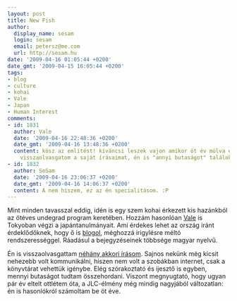 ```yaml
---
layout: post
title: New Fish
author:
  display_name: sesam
  login: sesam
  email: petersz@me.com
  url: http://sesam.hu
date: '2009-04-16 01:05:44 +0200'
date_gmt: '2009-04-15 16:05:44 +0200'
tags:
- blog
- culture
- kohai
- Vale
- Japan
- Human Interest
comments:
- id: 1831
  author: Vale
  date: '2009-04-16 22:48:36 +0200'
  date_gmt: '2009-04-16 13:48:36 +0200'
  content: kösz az említést! kíváncsi leszek vajon amikor öt év múlva én is hasonlóan
    visszaolvasgatom a saját írásaimat, én is "annyi butaságot" találok-e majd bennük...
- id: 1832
  author: SeSam
  date: '2009-04-16 23:06:37 +0200'
  date_gmt: '2009-04-16 14:06:37 +0200'
  content: Á nem hiszem, ez az én specialitásom. :P
---
```


Mint minden tavasszal eddig, idén is egy szem kohai érkezett kis hazánkból az ötéves undegrad program keretében. Hozzám hasonlóan [Vale](http://blog.valerauko.net) is Tokyoban végzi a japántanulmányait. Ami érdekes lehet az ország iránt érdeklődőknek, hogy ő is [blogol](http://blog.valerauko.net), méghozzá irigylésre méltó rendszerességgel. Ráadásul a bejegyzéseinek többsége magyar nyelvű.

Én is visszaolvasgattam [néhány akkori írásom](http://sesam.hu/2004/04). Sajnos nekünk még kicsit nehezebb volt kommunikálni, hiszen nem volt a szobákban internet, csak a könyvtárat vehettük igénybe. Elég szórakoztató és ijesztő is egyben, mennyi butaságot tudtam összehordani. Viszont megnyugtató, hogy ugyan pár év eltelt ottlétem óta, a JLC-élmény még mindig nagyjából változatlan: én is hasonlókról számoltam be öt éve.
